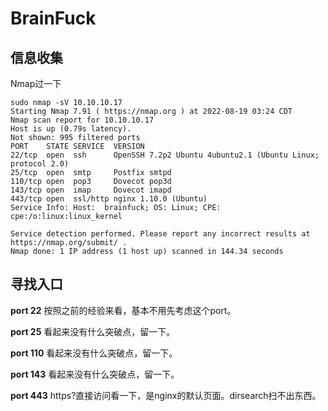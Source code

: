 # BrainFuck

## 信息收集
Nmap过一下

```
sudo nmap -sV 10.10.10.17      
Starting Nmap 7.91 ( https://nmap.org ) at 2022-08-19 03:24 CDT
Nmap scan report for 10.10.10.17
Host is up (0.79s latency).
Not shown: 995 filtered ports
PORT    STATE SERVICE  VERSION
22/tcp  open  ssh      OpenSSH 7.2p2 Ubuntu 4ubuntu2.1 (Ubuntu Linux; protocol 2.0)
25/tcp  open  smtp     Postfix smtpd
110/tcp open  pop3     Dovecot pop3d
143/tcp open  imap     Dovecot imapd
443/tcp open  ssl/http nginx 1.10.0 (Ubuntu)
Service Info: Host:  brainfuck; OS: Linux; CPE: cpe:/o:linux:linux_kernel

Service detection performed. Please report any incorrect results at https://nmap.org/submit/ .
Nmap done: 1 IP address (1 host up) scanned in 144.34 seconds
```

## 寻找入口

**port 22**
按照之前的经验来看，基本不用先考虑这个port。

**port 25**
看起来没有什么突破点，留一下。

**port 110**
看起来没有什么突破点，留一下。

**port 143**
看起来没有什么突破点，留一下。

**port 443**
https?直接访问看一下，是nginx的默认页面。dirsearch扫不出东西。

